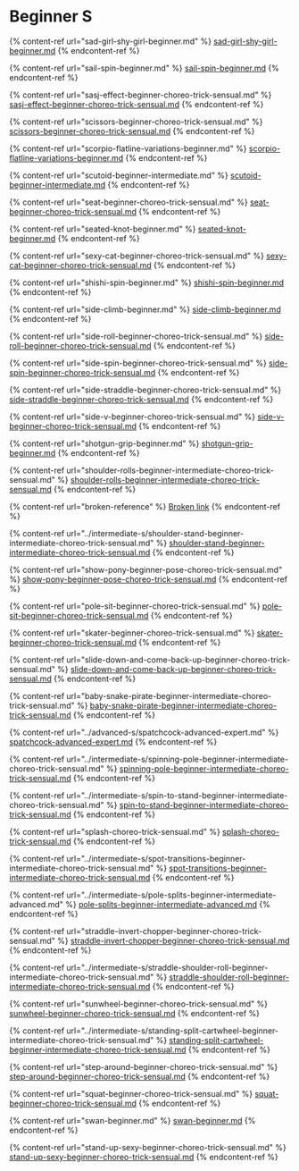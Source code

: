 # Beginner S

{% content-ref url="sad-girl-shy-girl-beginner.md" %}
[sad-girl-shy-girl-beginner.md](sad-girl-shy-girl-beginner.md)
{% endcontent-ref %}

{% content-ref url="sail-spin-beginner.md" %}
[sail-spin-beginner.md](sail-spin-beginner.md)
{% endcontent-ref %}

{% content-ref url="sasj-effect-beginner-choreo-trick-sensual.md" %}
[sasj-effect-beginner-choreo-trick-sensual.md](sasj-effect-beginner-choreo-trick-sensual.md)
{% endcontent-ref %}

{% content-ref url="scissors-beginner-choreo-trick-sensual.md" %}
[scissors-beginner-choreo-trick-sensual.md](scissors-beginner-choreo-trick-sensual.md)
{% endcontent-ref %}

{% content-ref url="scorpio-flatline-variations-beginner.md" %}
[scorpio-flatline-variations-beginner.md](scorpio-flatline-variations-beginner.md)
{% endcontent-ref %}

{% content-ref url="scutoid-beginner-intermediate.md" %}
[scutoid-beginner-intermediate.md](scutoid-beginner-intermediate.md)
{% endcontent-ref %}

{% content-ref url="seat-beginner-choreo-trick-sensual.md" %}
[seat-beginner-choreo-trick-sensual.md](seat-beginner-choreo-trick-sensual.md)
{% endcontent-ref %}

{% content-ref url="seated-knot-beginner.md" %}
[seated-knot-beginner.md](seated-knot-beginner.md)
{% endcontent-ref %}

{% content-ref url="sexy-cat-beginner-choreo-trick-sensual.md" %}
[sexy-cat-beginner-choreo-trick-sensual.md](sexy-cat-beginner-choreo-trick-sensual.md)
{% endcontent-ref %}

{% content-ref url="shishi-spin-beginner.md" %}
[shishi-spin-beginner.md](shishi-spin-beginner.md)
{% endcontent-ref %}

{% content-ref url="side-climb-beginner.md" %}
[side-climb-beginner.md](side-climb-beginner.md)
{% endcontent-ref %}

{% content-ref url="side-roll-beginner-choreo-trick-sensual.md" %}
[side-roll-beginner-choreo-trick-sensual.md](side-roll-beginner-choreo-trick-sensual.md)
{% endcontent-ref %}

{% content-ref url="side-spin-beginner-choreo-trick-sensual.md" %}
[side-spin-beginner-choreo-trick-sensual.md](side-spin-beginner-choreo-trick-sensual.md)
{% endcontent-ref %}

{% content-ref url="side-straddle-beginner-choreo-trick-sensual.md" %}
[side-straddle-beginner-choreo-trick-sensual.md](side-straddle-beginner-choreo-trick-sensual.md)
{% endcontent-ref %}

{% content-ref url="side-v-beginner-choreo-trick-sensual.md" %}
[side-v-beginner-choreo-trick-sensual.md](side-v-beginner-choreo-trick-sensual.md)
{% endcontent-ref %}

{% content-ref url="shotgun-grip-beginner.md" %}
[shotgun-grip-beginner.md](shotgun-grip-beginner.md)
{% endcontent-ref %}

{% content-ref url="shoulder-rolls-beginner-intermediate-choreo-trick-sensual.md" %}
[shoulder-rolls-beginner-intermediate-choreo-trick-sensual.md](shoulder-rolls-beginner-intermediate-choreo-trick-sensual.md)
{% endcontent-ref %}

{% content-ref url="broken-reference" %}
[Broken link](broken-reference)
{% endcontent-ref %}

{% content-ref url="../intermediate-s/shoulder-stand-beginner-intermediate-choreo-trick-sensual.md" %}
[shoulder-stand-beginner-intermediate-choreo-trick-sensual.md](../intermediate-s/shoulder-stand-beginner-intermediate-choreo-trick-sensual.md)
{% endcontent-ref %}

{% content-ref url="show-pony-beginner-pose-choreo-trick-sensual.md" %}
[show-pony-beginner-pose-choreo-trick-sensual.md](show-pony-beginner-pose-choreo-trick-sensual.md)
{% endcontent-ref %}

{% content-ref url="pole-sit-beginner-choreo-trick-sensual.md" %}
[pole-sit-beginner-choreo-trick-sensual.md](pole-sit-beginner-choreo-trick-sensual.md)
{% endcontent-ref %}

{% content-ref url="skater-beginner-choreo-trick-sensual.md" %}
[skater-beginner-choreo-trick-sensual.md](skater-beginner-choreo-trick-sensual.md)
{% endcontent-ref %}

{% content-ref url="slide-down-and-come-back-up-beginner-choreo-trick-sensual.md" %}
[slide-down-and-come-back-up-beginner-choreo-trick-sensual.md](slide-down-and-come-back-up-beginner-choreo-trick-sensual.md)
{% endcontent-ref %}

{% content-ref url="baby-snake-pirate-beginner-intermediate-choreo-trick-sensual.md" %}
[baby-snake-pirate-beginner-intermediate-choreo-trick-sensual.md](baby-snake-pirate-beginner-intermediate-choreo-trick-sensual.md)
{% endcontent-ref %}

{% content-ref url="../advanced-s/spatchcock-advanced-expert.md" %}
[spatchcock-advanced-expert.md](../advanced-s/spatchcock-advanced-expert.md)
{% endcontent-ref %}

{% content-ref url="../intermediate-s/spinning-pole-beginner-intermediate-choreo-trick-sensual.md" %}
[spinning-pole-beginner-intermediate-choreo-trick-sensual.md](../intermediate-s/spinning-pole-beginner-intermediate-choreo-trick-sensual.md)
{% endcontent-ref %}

{% content-ref url="../intermediate-s/spin-to-stand-beginner-intermediate-choreo-trick-sensual.md" %}
[spin-to-stand-beginner-intermediate-choreo-trick-sensual.md](../intermediate-s/spin-to-stand-beginner-intermediate-choreo-trick-sensual.md)
{% endcontent-ref %}

{% content-ref url="splash-choreo-trick-sensual.md" %}
[splash-choreo-trick-sensual.md](splash-choreo-trick-sensual.md)
{% endcontent-ref %}

{% content-ref url="../intermediate-s/spot-transitions-beginner-intermediate-choreo-trick-sensual.md" %}
[spot-transitions-beginner-intermediate-choreo-trick-sensual.md](../intermediate-s/spot-transitions-beginner-intermediate-choreo-trick-sensual.md)
{% endcontent-ref %}

{% content-ref url="../intermediate-s/pole-splits-beginner-intermediate-advanced.md" %}
[pole-splits-beginner-intermediate-advanced.md](../intermediate-s/pole-splits-beginner-intermediate-advanced.md)
{% endcontent-ref %}

{% content-ref url="straddle-invert-chopper-beginner-choreo-trick-sensual.md" %}
[straddle-invert-chopper-beginner-choreo-trick-sensual.md](straddle-invert-chopper-beginner-choreo-trick-sensual.md)
{% endcontent-ref %}

{% content-ref url="../intermediate-s/straddle-shoulder-roll-beginner-intermediate-choreo-trick-sensual.md" %}
[straddle-shoulder-roll-beginner-intermediate-choreo-trick-sensual.md](../intermediate-s/straddle-shoulder-roll-beginner-intermediate-choreo-trick-sensual.md)
{% endcontent-ref %}

{% content-ref url="sunwheel-beginner-choreo-trick-sensual.md" %}
[sunwheel-beginner-choreo-trick-sensual.md](sunwheel-beginner-choreo-trick-sensual.md)
{% endcontent-ref %}

{% content-ref url="../intermediate-s/standing-split-cartwheel-beginner-intermediate-choreo-trick-sensual.md" %}
[standing-split-cartwheel-beginner-intermediate-choreo-trick-sensual.md](../intermediate-s/standing-split-cartwheel-beginner-intermediate-choreo-trick-sensual.md)
{% endcontent-ref %}

{% content-ref url="step-around-beginner-choreo-trick-sensual.md" %}
[step-around-beginner-choreo-trick-sensual.md](step-around-beginner-choreo-trick-sensual.md)
{% endcontent-ref %}

{% content-ref url="squat-beginner-choreo-trick-sensual.md" %}
[squat-beginner-choreo-trick-sensual.md](squat-beginner-choreo-trick-sensual.md)
{% endcontent-ref %}

{% content-ref url="swan-beginner.md" %}
[swan-beginner.md](swan-beginner.md)
{% endcontent-ref %}

{% content-ref url="stand-up-sexy-beginner-choreo-trick-sensual.md" %}
[stand-up-sexy-beginner-choreo-trick-sensual.md](stand-up-sexy-beginner-choreo-trick-sensual.md)
{% endcontent-ref %}

